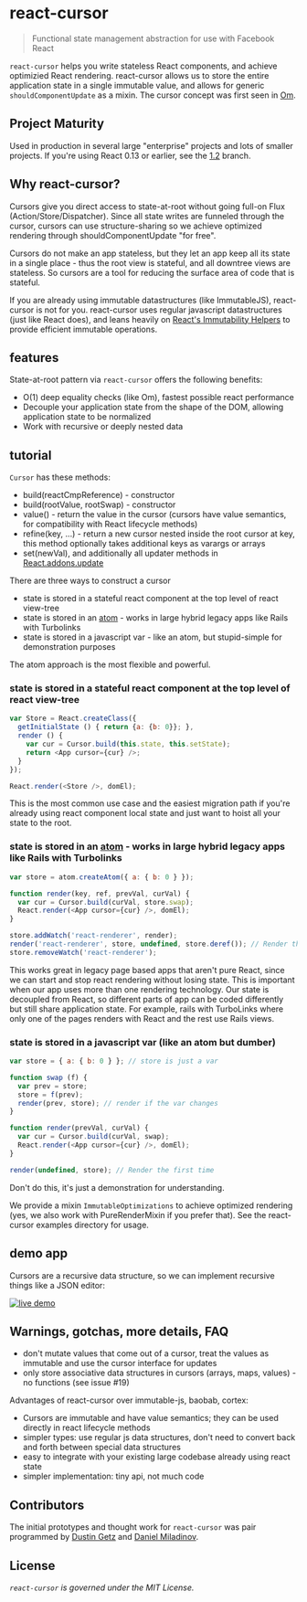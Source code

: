 react-cursor
===============

> Functional state management abstraction for use with Facebook React

`react-cursor` helps you write stateless React components, and achieve optimizied React rendering. react-cursor allows us to store the entire application state in a single immutable value, and allows for generic `shouldComponentUpdate` as a mixin. The cursor concept was first seen in [Om](https://github.com/swannodette/om/wiki/Cursors).

## Project Maturity
Used in production in several large "enterprise" projects and lots of smaller projects. If you're using React 0.13 or earlier, see the [1.2](https://github.com/dustingetz/react-cursor/tree/1.2) branch.

## Why react-cursor?
Cursors give you direct access to state-at-root without going full-on Flux (Action/Store/Dispatcher). Since all state writes are funneled through the cursor, cursors can use structure-sharing so we achieve optimized rendering through shouldComponentUpdate "for free".

Cursors do not make an app stateless, but they let an app keep all its state in a single place - thus the root view is stateful, and all downtree views are stateless. So cursors are a tool for reducing the surface area of code that is stateful.

If you are already using immutable datastructures (like ImmutableJS), react-cursor is not for you. react-cursor uses regular javascript datastructures (just like React does), and leans heavily on [React's Immutability Helpers](https://facebook.github.io/react/docs/update.html) to provide efficient immutable operations.

## features
State-at-root pattern via `react-cursor` offers the following benefits:

 * O(1) deep equality checks (like Om), fastest possible react performance
 * Decouple your application state from the shape of the DOM, allowing application state to be normalized
 * Work with recursive or deeply nested data

## tutorial
`Cursor` has these methods:
 * build(reactCmpReference) - constructor
 * build(rootValue, rootSwap) - constructor
 * value() - return the value in the cursor (cursors have value semantics, for compatibility with React lifecycle methods)
 * refine(key, ...) - return a new cursor nested inside the root cursor at key, this method optionally takes additional keys as varargs or arrays
 * set(newVal), and additionally all updater methods in [React.addons.update](http://facebook.github.io/react/docs/update.html#available-commands)

There are three ways to construct a cursor
 * state is stored in a stateful react component at the top level of react view-tree
 * state is stored in an [atom](https://github.com/cjohansen/js-atom) - works in large hybrid legacy apps like Rails with Turbolinks
 * state is stored in a javascript var - like an atom, but stupid-simple for demonstration purposes

The atom approach is the most flexible and powerful.

### state is stored in a stateful react component at the top level of react view-tree
```javascript
var Store = React.createClass({
  getInitialState () { return {a: {b: 0}}; },
  render () {
    var cur = Cursor.build(this.state, this.setState);
    return <App cursor={cur} />;
  }
});

React.render(<Store />, domEl);
```
This is the most common use case and the easiest migration path if you're already using react component local state and just want to hoist all your state to the root.

### state is stored in an [atom](https://github.com/cjohansen/js-atom) - works in large hybrid legacy apps like Rails with Turbolinks
```javascript
var store = atom.createAtom({ a: { b: 0 } });

function render(key, ref, prevVal, curVal) {
  var cur = Cursor.build(curVal, store.swap);
  React.render(<App cursor={cur} />, domEl);
}

store.addWatch('react-renderer', render);
render('react-renderer', store, undefined, store.deref()); // Render the first time
store.removeWatch('react-renderer');
```
This works great in legacy page based apps that aren't pure React, since we can start and stop react rendering without losing state. This is important when our app uses more than one rendering technology. Our state is decoupled from React, so different parts of app can be coded differently but still share application state. For example, rails with TurboLinks where only one of the pages renders with React and the rest use Rails views.

### state is stored in a javascript var (like an atom but dumber)
```javascript
var store = { a: { b: 0 } }; // store is just a var

function swap (f) {
  var prev = store;
  store = f(prev);
  render(prev, store); // render if the var changes
}

function render(prevVal, curVal) {
  var cur = Cursor.build(curVal, swap);
  React.render(<App cursor={cur} />, domEl);
}

render(undefined, store); // Render the first time
```
Don't do this, it's just a demonstration for understanding.

We provide a mixin `ImmutableOptimizations` to achieve optimized rendering (yes, we also work with PureRenderMixin if you prefer that). See the react-cursor examples directory for usage.

## demo app

Cursors are a recursive data structure, so we can implement recursive things like a JSON editor:

[![live demo](https://raw.githubusercontent.com/dustingetz/react-json-editor/master/docs/_assets/json-editor.png)](http://react-json-editor.bitballoon.com/examples/react-state-editor/webapp/)

## Warnings, gotchas, more details, FAQ
 * don't mutate values that come out of a cursor, treat the values as immutable and use the cursor interface for updates
 * only store associative data structures in cursors (arrays, maps, values) - no functions (see issue #19)

Advantages of react-cursor over immutable-js, baobab, cortex:
 * Cursors are immutable and have value semantics; they can be used directly in react lifecycle methods
 * simpler types: use regular js data structures, don't need to convert back and forth between special data structures
 * easy to integrate with your existing large codebase already using react state
 * simpler implementation: tiny api, not much code

## Contributors

The initial prototypes and thought work for `react-cursor` was pair programmed by [Dustin Getz](https://github.com/dustingetz) and [Daniel Miladinov](https://github.com/danielmiladinov).

## License

_`react-cursor` is governed under the MIT License._
